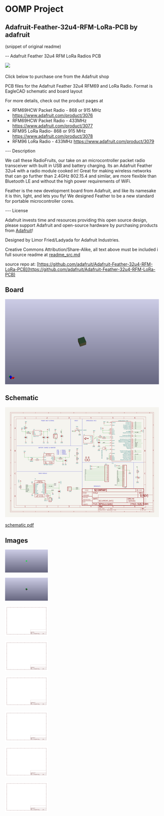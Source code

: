 # OOMP Project  
## Adafruit-Feather-32u4-RFM-LoRa-PCB  by adafruit  
  
(snippet of original readme)  
  
-- Adafruit Feather 32u4 RFM LoRa Radios PCB  
  
<img src="assets/image.jpg?raw=true" width="500px"><br/>  
Click below to purchase one from the Adafruit shop  
  
PCB files for the Adafruit Feather 32u4 RFM69 and LoRa Radio. Format is EagleCAD schematic and board layout  
  
For more details, check out the product pages at  
* RFM69HCW Packet Radio - 868 or 915 MHz https://www.adafruit.com/product/3076  
* RFM69HCW Packet Radio - 433MHz https://www.adafruit.com/product/3077  
* RFM95 LoRa Radio- 868 or 915 MHz https://www.adafruit.com/product/3078  
* RFM96 LoRa Radio - 433MHz https://www.adafruit.com/product/3079  
  
--- Description  
  
We call these RadioFruits, our take on an microcontroller packet radio transceiver with built in USB and battery charging. Its an Adafruit Feather 32u4 with a radio module cooked in! Great for making wireless networks that can go further than 2.4GHz 802.15.4 and similar, are more flexible than Bluetooth LE and without the high power requirements of WiFi.  
  
Feather is the new development board from Adafruit, and like its namesake it is thin, light, and lets you fly! We designed Feather to be a new standard for portable microcontroller cores.  
  
--- License  
  
Adafruit invests time and resources providing this open source design, please support Adafruit and open-source hardware by purchasing products from [Adafruit](https://www.adafruit.com)!  
  
Designed by Limor Fried/Ladyada for Adafruit Industries.  
  
Creative Commons Attribution/Share-Alike, all text above must be included i  
  full source readme at [readme_src.md](readme_src.md)  
  
source repo at: [https://github.com/adafruit/Adafruit-Feather-32u4-RFM-LoRa-PCB](https://github.com/adafruit/Adafruit-Feather-32u4-RFM-LoRa-PCB)  
## Board  
  
[![working_3d.png](working_3d_600.png)](working_3d.png)  
## Schematic  
  
[![working_schematic.png](working_schematic_600.png)](working_schematic.png)  
  
[schematic pdf](working_schematic.pdf)  
## Images  
  
[![working_3D_bottom.png](working_3D_bottom_140.png)](working_3D_bottom.png)  
  
[![working_3D_top.png](working_3D_top_140.png)](working_3D_top.png)  
  
[![working_assembly_page_01.png](working_assembly_page_01_140.png)](working_assembly_page_01.png)  
  
[![working_assembly_page_02.png](working_assembly_page_02_140.png)](working_assembly_page_02.png)  
  
[![working_assembly_page_03.png](working_assembly_page_03_140.png)](working_assembly_page_03.png)  
  
[![working_assembly_page_04.png](working_assembly_page_04_140.png)](working_assembly_page_04.png)  
  
[![working_assembly_page_05.png](working_assembly_page_05_140.png)](working_assembly_page_05.png)  
  
[![working_assembly_page_06.png](working_assembly_page_06_140.png)](working_assembly_page_06.png)  
